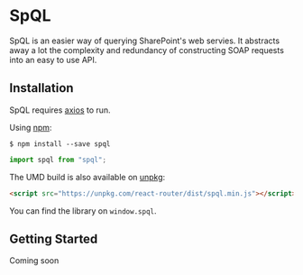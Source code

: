 # SpQL

SpQL is an easier way of querying SharePoint's web servies. It abstracts away a lot the complexity and redundancy of constructing SOAP requests into an easy to use API.

## Installation

SpQL requires [axios](https://github.com/axios/axios/) to run.

Using [npm](https://www.npmjs.com/):

    $ npm install --save spql

```js
import spql from "spql";
```

The UMD build is also available on [unpkg](https://unpkg.com):

```html
<script src="https://unpkg.com/react-router/dist/spql.min.js"></script>
```

You can find the library on `window.spql`.

## Getting Started

Coming soon